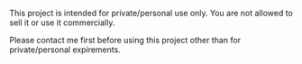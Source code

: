 This project is intended for private/personal use only.
You are not allowed to sell it or use it commercially.

Please contact me first before using this project other than for private/personal expirements.
